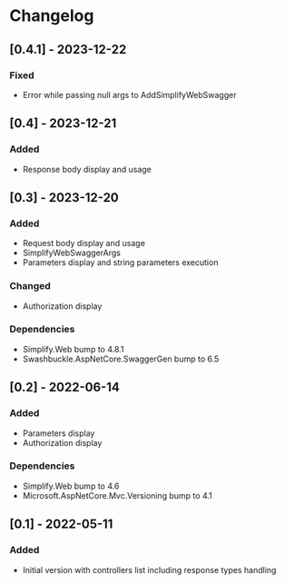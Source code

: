 # Changelog

## [0.4.1] - 2023-12-22

### Fixed

- Error while passing null args to AddSimplifyWebSwagger

## [0.4] - 2023-12-21

### Added

- Response body display and usage

## [0.3] - 2023-12-20

### Added

- Request body display and usage
- SimplifyWebSwaggerArgs
- Parameters display and string parameters execution

### Changed

- Authorization display

### Dependencies

- Simplify.Web bump to 4.8.1
- Swashbuckle.AspNetCore.SwaggerGen bump to 6.5

## [0.2] - 2022-06-14

### Added

- Parameters display
- Authorization display

### Dependencies

- Simplify.Web bump to 4.6
- Microsoft.AspNetCore.Mvc.Versioning bump to 4.1

## [0.1] - 2022-05-11

### Added

- Initial version with controllers list including response types handling